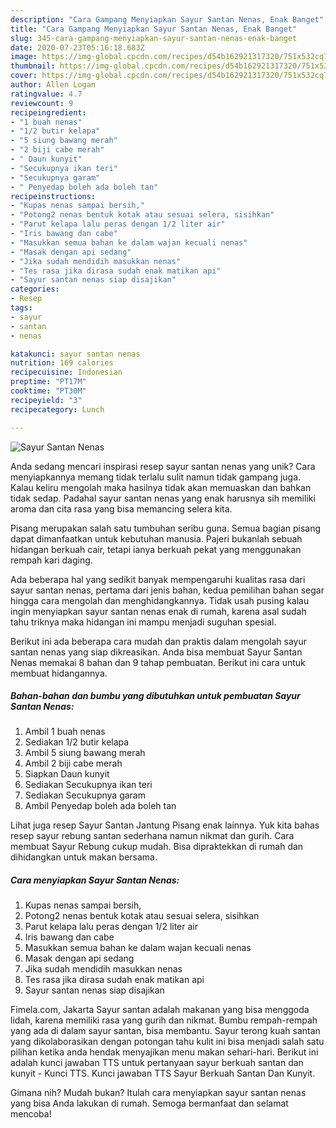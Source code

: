 ```yaml
---
description: "Cara Gampang Menyiapkan Sayur Santan Nenas, Enak Banget"
title: "Cara Gampang Menyiapkan Sayur Santan Nenas, Enak Banget"
slug: 345-cara-gampang-menyiapkan-sayur-santan-nenas-enak-banget
date: 2020-07-23T05:16:18.683Z
image: https://img-global.cpcdn.com/recipes/d54b162921317320/751x532cq70/sayur-santan-nenas-foto-resep-utama.jpg
thumbnail: https://img-global.cpcdn.com/recipes/d54b162921317320/751x532cq70/sayur-santan-nenas-foto-resep-utama.jpg
cover: https://img-global.cpcdn.com/recipes/d54b162921317320/751x532cq70/sayur-santan-nenas-foto-resep-utama.jpg
author: Allen Logan
ratingvalue: 4.7
reviewcount: 9
recipeingredient:
- "1 buah nenas"
- "1/2 butir kelapa"
- "5 siung bawang merah"
- "2 biji cabe merah"
- " Daun kunyit"
- "Secukupnya ikan teri"
- "Secukupnya garam"
- " Penyedap boleh ada boleh tan"
recipeinstructions:
- "Kupas nenas sampai bersih,"
- "Potong2 nenas bentuk kotak atau sesuai selera, sisihkan"
- "Parut kelapa lalu peras dengan 1/2 liter air"
- "Iris bawang dan cabe"
- "Masukkan semua bahan ke dalam wajan kecuali nenas"
- "Masak dengan api sedang"
- "Jika sudah mendidih masukkan nenas"
- "Tes rasa jika dirasa sudah enak matikan api"
- "Sayur santan nenas siap disajikan"
categories:
- Resep
tags:
- sayur
- santan
- nenas

katakunci: sayur santan nenas 
nutrition: 169 calories
recipecuisine: Indonesian
preptime: "PT17M"
cooktime: "PT30M"
recipeyield: "3"
recipecategory: Lunch

---
```



![Sayur Santan Nenas](https://img-global.cpcdn.com/recipes/d54b162921317320/751x532cq70/sayur-santan-nenas-foto-resep-utama.jpg)

Anda sedang mencari inspirasi resep sayur santan nenas yang unik? Cara menyiapkannya memang tidak terlalu sulit namun tidak gampang juga. Kalau keliru mengolah maka hasilnya tidak akan memuaskan dan bahkan tidak sedap. Padahal sayur santan nenas yang enak harusnya sih memiliki aroma dan cita rasa yang bisa memancing selera kita.

Pisang merupakan salah satu tumbuhan seribu guna. Semua bagian pisang dapat dimanfaatkan untuk kebutuhan manusia. Pajeri bukanlah sebuah hidangan berkuah cair, tetapi ianya berkuah pekat yang menggunakan rempah kari daging.

Ada beberapa hal yang sedikit banyak mempengaruhi kualitas rasa dari sayur santan nenas, pertama dari jenis bahan, kedua pemilihan bahan segar hingga cara mengolah dan menghidangkannya. Tidak usah pusing kalau ingin menyiapkan sayur santan nenas enak di rumah, karena asal sudah tahu triknya maka hidangan ini mampu menjadi suguhan spesial.


Berikut ini ada beberapa cara mudah dan praktis dalam mengolah sayur santan nenas yang siap dikreasikan. Anda bisa membuat Sayur Santan Nenas memakai 8 bahan dan 9 tahap pembuatan. Berikut ini cara untuk membuat hidangannya.

<!--inarticleads1-->

##### Bahan-bahan dan bumbu yang dibutuhkan untuk pembuatan Sayur Santan Nenas:

1. Ambil 1 buah nenas
1. Sediakan 1/2 butir kelapa
1. Ambil 5 siung bawang merah
1. Ambil 2 biji cabe merah
1. Siapkan  Daun kunyit
1. Sediakan Secukupnya ikan teri
1. Sediakan Secukupnya garam
1. Ambil  Penyedap boleh ada boleh tan


Lihat juga resep Sayur Santan Jantung Pisang enak lainnya. Yuk kita bahas resep sayur rebung santan sederhana namun nikmat dan gurih. Cara membuat Sayur Rebung cukup mudah. Bisa dipraktekkan di rumah dan dihidangkan untuk makan bersama. 

<!--inarticleads2-->

##### Cara menyiapkan Sayur Santan Nenas:

1. Kupas nenas sampai bersih,
1. Potong2 nenas bentuk kotak atau sesuai selera, sisihkan
1. Parut kelapa lalu peras dengan 1/2 liter air
1. Iris bawang dan cabe
1. Masukkan semua bahan ke dalam wajan kecuali nenas
1. Masak dengan api sedang
1. Jika sudah mendidih masukkan nenas
1. Tes rasa jika dirasa sudah enak matikan api
1. Sayur santan nenas siap disajikan


Fimela.com, Jakarta Sayur santan adalah makanan yang bisa menggoda lidah, karena memiliki rasa yang gurih dan nikmat. Bumbu rempah-rempah yang ada di dalam sayur santan, bisa membantu. Sayur terong kuah santan yang dikolaborasikan dengan potongan tahu kulit ini bisa menjadi salah satu pilihan ketika anda hendak menyajikan menu makan sehari-hari. Berikut ini adalah kunci jawaban TTS untuk pertanyaan sayur berkuah santan dan kunyit - Kunci TTS. Kunci jawaban TTS Sayur Berkuah Santan Dan Kunyit. 

Gimana nih? Mudah bukan? Itulah cara menyiapkan sayur santan nenas yang bisa Anda lakukan di rumah. Semoga bermanfaat dan selamat mencoba!
